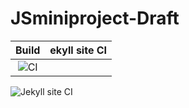# JSminiproject-Draft
|Build|ekyll site CI|
|:--:|:--:|
![CI](https://github.com/stepin105005/JSminiproject-Draft/workflows/CI/badge.svg)|
![Jekyll site CI](https://github.com/stepin105005/JSminiproject-Draft/workflows/Jekyll%20site%20CI/badge.svg)
